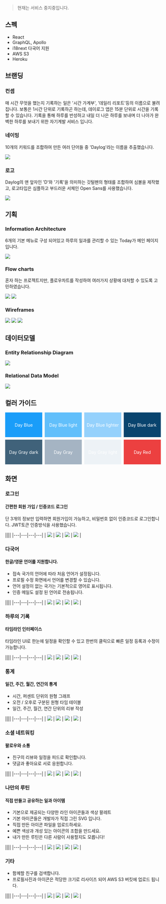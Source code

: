 > 현재는 서비스 중지중입니다.

## 스펙

- React
- GraphQL, Apollo
- i18next 다국어 지원
- AWS S3
- Heroku

## 브랜딩

### 컨셉

매 시간 무엇을 했는지 기록하는 일은 '시간 가계부', '데일리 리포트'등의 이름으로 불려집니다. 보통은 1시간 단위로 기록하곤 하는데, 데이로그 앱은 15분 단위로 시간을 기록할 수 있습니다. 
기록을 통해 하루를 반성하고 내일 더 나은 하루를 보내며 더 나아가 완벽한 하루를 보내기 위한 자기계발 서비스 입니다.

### 네이밍

10개의 키워드를 조합하여 만든 여러 단어들 중 'Daylog'라는 이름을 추출했습니다.

![](https://johnyworld2019.s3.ap-northeast-2.amazonaws.com/images/work/daylog/pc/branding-naming.jpg)

### 로고

Daylog의 맨 앞자인 'D'와 '기록'을 의미하는 깃털펜의 형태를 조합하여 심볼을 제작했고, 로고타입은 심플하고 부드러운 서체인 Open Sans를 사용했습니다.

![](https://johnyworld2019.s3.ap-northeast-2.amazonaws.com/images/work/daylog/pc/branding-logo.jpg)

## 기획

### Information Architecture

6개의 기본 메뉴로 구성 되어있고 하루의 일과를 관리할 수 있는 Today가 메인 페이지입니다.

![](https://johnyworld2019.s3.ap-northeast-2.amazonaws.com/images/work/daylog/pc/ui-menus.jpg)

### Flow charts

혼자 하는 프로젝트지만, 플로우차트를 작성하여 여러가지 상황에 대처할 수 있도록 고민하였습니다.

![](https://johnyworld2019.s3.ap-northeast-2.amazonaws.com/images/work/daylog/pc/flowchart-1.jpg)
![](https://johnyworld2019.s3.ap-northeast-2.amazonaws.com/images/work/daylog/pc/flowchart-2.jpg)

### Wireframes

![](https://johnyworld2019.s3.ap-northeast-2.amazonaws.com/images/work/daylog/pc/wireframe-today.jpg)
![](https://johnyworld2019.s3.ap-northeast-2.amazonaws.com/images/work/daylog/pc/wireframe-log.jpg)
![](https://johnyworld2019.s3.ap-northeast-2.amazonaws.com/images/work/daylog/pc/wireframe-feed_and_menu.jpg)

## 데이터모델

### Entity Relationship Diagram

![](https://johnyworld2019.s3.ap-northeast-2.amazonaws.com/images/work/daylog/pc/data-diagram.jpg)

### Relational Data Model

![](https://johnyworld2019.s3.ap-northeast-2.amazonaws.com/images/work/daylog/pc/data-rdm.jpg)

## 컬러 가이드

<div style="display: grid; grid-template-columns: repeat(4, 1fr); gap: 8px; justify-contents: space-between">
  <div style="width: 100%; height: 80px; background-color: #1a9df9; color: white; display: flex; justify-content: center; align-items: center;">Day Blue</div>
  <div style="width: 100%; height: 80px; background-color: #61bffb; color: white; display: flex; justify-content: center; align-items: center;">Day Blue light</div>
  <div style="width: 100%; height: 80px; background-color: #94d1fc; color: white; display: flex; justify-content: center; align-items: center;">Day Blue lighter</div>
  <div style="width: 100%; height: 80px; background-color: #09446e; color: white; display: flex; justify-content: center; align-items: center;">Day Blue dark</div>
  <div style="width: 100%; height: 80px; background-color: #40627a; color: white; display: flex; justify-content: center; align-items: center;">Day Gray dark</div>
  <div style="width: 100%; height: 80px; background-color: #a5b4c3; color: white; display: flex; justify-content: center; align-items: center;">Day Gray</div>
  <div style="width: 100%; height: 80px; background-color: #edf2f6; color: white; display: flex; justify-content: center; align-items: center;">Day Gray light</div>
  <div style="width: 100%; height: 80px; background-color: #ec4040; color: white; display: flex; justify-content: center; align-items: center;">Day Red</div>
</div>

## 화면

### 로그인 

#### 간편한 회원 가입 / 인증코드 로그인

단 3개의 정보만 입력하면 회원가입이 가능하고, 비밀번호 없이 인증코드로 로그인합니다. JWT토큰 인증방식을 사용했습니다.

||||
|---|---|---|---|
| ![](https://johnyworld2019.s3.ap-northeast-2.amazonaws.com/images/work/daylog/pc/login-1.jpg) | ![](https://johnyworld2019.s3.ap-northeast-2.amazonaws.com/images/work/daylog/pc/login-2.jpg) | ![](https://johnyworld2019.s3.ap-northeast-2.amazonaws.com/images/work/daylog/pc/login-4.jpg) | ![](https://johnyworld2019.s3.ap-northeast-2.amazonaws.com/images/work/daylog/pc/login-3.jpg) |

### 다국어

#### 한글/영문 언어를 지원합니다.

- 접속 국가의 언어에 따라 처음 언어가 설정됩니다.
- 프로필 수정 화면에서 언어를 변경할 수 있습니다.
- 언어 설정이 없는 국가는 기본적으로 영어로 표시됩니다.
- 인증 메일도 설정 된 언어로 전송됩니다.

||||
|---|---|---|---|
| ![](https://johnyworld2019.s3.ap-northeast-2.amazonaws.com/images/work/daylog/pc/login-1.jpg) | ![](https://johnyworld2019.s3.ap-northeast-2.amazonaws.com/images/work/daylog/pc/lang-1.jpg) | ![](https://johnyworld2019.s3.ap-northeast-2.amazonaws.com/images/work/daylog/pc/lang-2.jpg) | ![](https://johnyworld2019.s3.ap-northeast-2.amazonaws.com/images/work/daylog/pc/lang-3.jpg) |

### 하루의 기록

#### 타임라인 인터페이스

타임라인 UI로 한눈에 일정을 확인할 수 있고 한번의 클릭으로 빠른 일정 등록과 수정이 가능합니다.

||||
|---|---|---|---|
| ![](https://johnyworld2019.s3.ap-northeast-2.amazonaws.com/images/work/daylog/pc/today-1.jpg) | ![](https://johnyworld2019.s3.ap-northeast-2.amazonaws.com/images/work/daylog/pc/today-2.jpg) | ![](https://johnyworld2019.s3.ap-northeast-2.amazonaws.com/images/work/daylog/pc/today-4.jpg) | ![](https://johnyworld2019.s3.ap-northeast-2.amazonaws.com/images/work/daylog/pc/today-3.jpg) |

### 통계

#### 일간, 주간, 월간, 연간의 통계

- 시간, 퍼센트 단위의 원형 그래프
- 오전 / 오후로 구분된 원형 타임 테이블
- 일간, 주간, 월간, 연간 단위의 리뷰 작성

||||
|---|---|---|---|
| ![](https://johnyworld2019.s3.ap-northeast-2.amazonaws.com/images/work/daylog/pc/log-1.jpg) | ![](https://johnyworld2019.s3.ap-northeast-2.amazonaws.com/images/work/daylog/pc/log-2.jpg) | ![](https://johnyworld2019.s3.ap-northeast-2.amazonaws.com/images/work/daylog/pc/log-3.jpg) | ![](https://johnyworld2019.s3.ap-northeast-2.amazonaws.com/images/work/daylog/pc/log-4.jpg) |

### 소셜 네트워킹

#### 팔로우와 소통

- 친구의 리뷰와 일정을 피드로 확인합니다.
- 댓글과 좋아요로 서로 응원합니다.

||||
|---|---|---|---|
| ![](https://johnyworld2019.s3.ap-northeast-2.amazonaws.com/images/work/daylog/pc/feed-1.jpg) | ![](https://johnyworld2019.s3.ap-northeast-2.amazonaws.com/images/work/daylog/pc/feed-2.jpg) | ![](https://johnyworld2019.s3.ap-northeast-2.amazonaws.com/images/work/daylog/pc/feed-3.jpg) | ![](https://johnyworld2019.s3.ap-northeast-2.amazonaws.com/images/work/daylog/pc/feed-4.jpg) |

### 나만의 루틴

#### 직접 만들고 공유하는 일과 아이템

- 기본으로 제공되는 다양한 라인 아이콘들과 색상 팔레트
- 기본 아이콘들은 개발자가 직접 그린 SVG 입니다.
- 직접 만든 아이콘 파일을 업로드하세요.
- 예쁜 색상과 개성 있는 아이콘의 조합을 만드세요.
- 내가 만든 루틴은 다른 사람이 사용할지도 모릅니다!

||||
|---|---|---|---|
| ![](https://johnyworld2019.s3.ap-northeast-2.amazonaws.com/images/work/daylog/pc/edit-doing-1.jpg) | ![](https://johnyworld2019.s3.ap-northeast-2.amazonaws.com/images/work/daylog/pc/edit-doing-2.jpg) | ![](https://johnyworld2019.s3.ap-northeast-2.amazonaws.com/images/work/daylog/pc/edit-doing-3.jpg) | ![](https://johnyworld2019.s3.ap-northeast-2.amazonaws.com/images/work/daylog/pc/edit-doing-4.jpg) |

### 기타

- 함께할 친구를 검색합니다.
- 프로필사진과 아이콘은 적당한 크기로 리사이즈 되어 AWS S3 버킷에 업로드 됩니다.

||||
|---|---|---|---|
| ![](https://johnyworld2019.s3.ap-northeast-2.amazonaws.com/images/work/daylog/pc/etc-1.jpg) | ![](https://johnyworld2019.s3.ap-northeast-2.amazonaws.com/images/work/daylog/pc/etc-2.jpg) | ![](https://johnyworld2019.s3.ap-northeast-2.amazonaws.com/images/work/daylog/pc/etc-3.jpg) | ![](https://johnyworld2019.s3.ap-northeast-2.amazonaws.com/images/work/daylog/pc/etc-4.jpg) |

